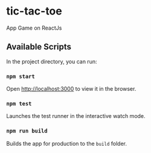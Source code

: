 # tic-tac-toe
App Game on ReactJs

## Available Scripts
In the project directory, you can run:

### `npm start`
Open [http://localhost:3000](http://localhost:3000) to view it in the browser.

### `npm test`
Launches the test runner in the interactive watch mode.

### `npm run build`
Builds the app for production to the `build` folder.
